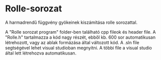 # Rolle-sorozat
A harmadrendű függvény gyökeinek kiszámítása rolle sorozattal.



A "Rolle sorozat program" folder-ben található cpp fileok és header file.
A "Rolle.h" tartalmazza a kód nagy részét, ebből kb. 600 sor automatikusan létrehozott, vagy az ablak formázása által változott kód.
A .sln file segtségével lehet visual studioban megnyitni.
A többi file a visual studio által lett létrehozva automatikusan.
